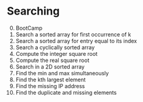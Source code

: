 # Searching

0. BootCamp
1. Search a sorted array for first occurrence of k
2. Search a sorted array for entry equal to its index
3. Search a cyclically sorted array
4. Compute the integer square root
5. Compute the real square root
6. Search in a 2D sorted array
7. Find the min and max simultaneously
8. Find the kth largest element
9. Find the missing IP address
10. Find the duplicate and missing elements
